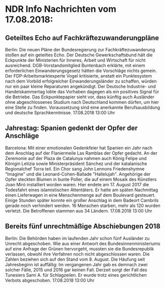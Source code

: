 # NDR Info Nachrichten vom 17.08.2018:


## Geteiltes Echo auf Fachkräftezuwanderungpläne
Berlin: Die neuen Pläne der Bundesregierung zur Fachkräftezuwanderung stoßen auf ein geteiltes Echo. Der Deutsche Gewerkschaftsbund hält die Eckpunkte der Ministerien für Inneres, Arbeit und Wirtschaft für nicht ausreichend. DGB-Vorstandsmitglied Buntenbach erklärte, mit einem erforderlichen Einwanderungsgesetz hätten die Vorschläge nichts gemein. Der FDP-Arbeitsmarktexperte Vogel kritisierte, anstatt ein Punktesystem nach dem Vorbild erfolgreicher Einwanderungsländer zu schaffen, würden nur ein paar kleine Reparaturen angekündigt. Der Deutsche Industrie- und Handelskammertag lobte das Vorhaben dagegen als ein positives Signal für die Betriebe. Das Eckpunktepapier sieht vor, dass künftig auch Ausländer ohne abgeschlossenes Studium nach Deutschland kommen dürfen, um hier eine Stelle zu finden. Voraussetzung sind eine anerkannte Berufsausbildung und deutsche Sprachkenntnisse. 17.08.2018 13:00 Uhr 

## Jahrestag: Spanien gedenkt der Opfer der Anschläge
Barcelona: Mit einer emotionalen Gedenkfeier hat Spanien ein Jahr nach dem Anschlag auf der Flaniermeile Las Ramblas der Opfer gedacht. An der Zeremonie auf der Plaza de Catalunya nahmen auch König Felipe und Königin Letizia sowie Ministerpräsident Sánchez und der katalanische Regionalchef Torra teil. Ein Chor sang John Lennons Friedenshymne "Imagine" und die Leonard-Cohen-Ballade "Hallelujah". Angehörige der Opfer steckten Blumen in bunte Poller, die auf einem Mosaik des Künstlers Joan Miró installiert worden waren. Hier endete am 17. August 2017 die Todesfahrt eines islamistischen Attentäters. Er hatte am späten Nachmittag einen Lieferwagen in eine Menschenmenge auf dem Boulevard gesteuert. Einige Stunden später konnte ein großer Anschlag in dem Badeort Cambrils gerade noch verhindert werden. 16 Menschen starben, mehr als 120 wurden verletzt. Die Betroffenen stammen aus 34 Ländern. 17.08.2018 13:00 Uhr 

## Bereits fünf unrechtmäßige Abschiebungen 2018
Berlin: Die Behörden haben im laufenden Jahr schon fünf Ausländer zu Unrecht abgeschoben. Wie aus einer Antwort des Bundesinnenministeriums auf eine Anfrage der Grünen hervorgeht, mussten sie die Bundesrepublik verlassen, obwohl ihre Verfahren noch nicht abgeschlossen waren. Die Zahlen beziehen sich auf den Stand vom 8. August. Die Häufung seit Jahresbeginn ist auffällig: Im vergangenen Jahr gab es demnach zwei solcher Fälle, 2015 und 2016 gar keinen Fall. Derzeit sorgt der Fall des Tunesiers Sami A. für Schlagzeilen. Er wurde trotz eines gerichtlichen Verbots abgeschoben. 17.08.2018 13:00 Uhr 
